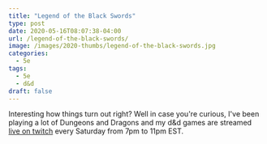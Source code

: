 ```yaml
---
title: "Legend of the Black Swords"
type: post
date: 2020-05-16T08:07:38-04:00
url: /legend-of-the-black-swords/
image: /images/2020-thumbs/legend-of-the-black-swords.jpg
categories:
  - 5e
tags:
  - 5e
  - d&d
draft: false
---
```

  Interesting how things turn out right? Well in case you're curious, I've been playing a lot of Dungeons and Dragons and my d&d games are streamed [live on twitch](https://twitch.tv/10leej) every Saturday from 7pm to 11pm EST.